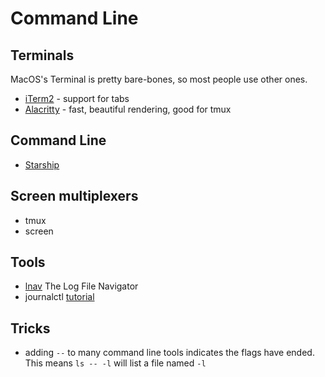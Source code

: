 # Command Line

## Terminals

MacOS's Terminal is pretty bare-bones, so most people use other ones.

* [iTerm2](https://iterm2.com/) - support for tabs
* [Alacritty](https://github.com/alacritty/alacritty) - fast, beautiful rendering, good for tmux

## Command Line

* [Starship](https://starship.rs/)

## Screen multiplexers

* tmux
* screen

## Tools

* [lnav](http://lnav.org/) The Log File Navigator
* journalctl [tutorial](https://www.digitalocean.com/community/tutorials/how-to-use-journalctl-to-view-and-manipulate-systemd-logs)


## Tricks

* adding `--` to many command line tools indicates the flags have ended. This means `ls -- -l` will list a file named `-l`
